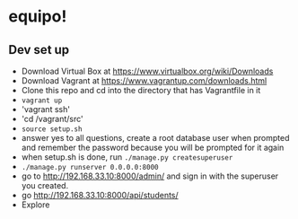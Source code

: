 # equipo!
## Dev set up
- Download Virtual Box at https://www.virtualbox.org/wiki/Downloads
- Download Vagrant at https://www.vagrantup.com/downloads.html
- Clone this repo and cd into the directory that has Vagrantfile in it
- `vagrant up`
- 'vagrant ssh'
- 'cd /vagrant/src'
- `source setup.sh`
- answer yes to all questions, create a root database user when prompted and remember the password because you will be prompted for it again
- when setup.sh is done, run `./manage.py createsuperuser`
- `./manage.py runserver 0.0.0.0:8000`
- go to http://192.168.33.10:8000/admin/ and sign in with the superuser you created. 
- go http://192.168.33.10:8000/api/students/
- Explore
